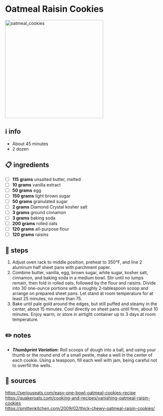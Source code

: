 # Oatmeal Raisin Cookies
<img src="https://www.quakeroats.com/sites/quakeroats.com/files/vanishing-oatmeal-raisin-cookies-related-recipe.jpg" alt="oatmeal_cookies" width="320"/>  

## ℹ️ info
* About 45 minutes  
* 2 dozen  

## 📋 ingredients
- [ ] **115	grams**	unsalted butter, melted
- [ ] **10	grams**	vanilla extract
- [ ] **50	grams**	egg
- [ ] **150	grams**	light brown sugar
- [ ] **50	grams**	granulated sugar
- [ ] **2	grams**	Diamond Crystal kosher salt
- [ ] **3	grams**	ground cinnamon
- [ ] **3	grams**	baking soda
- [ ] **200	grams**	rolled oats
- [ ] **120	grams**	all-purpose flour
- [ ] **120	grams**	raisins 

## 🔪 steps
1. Adjust oven rack to middle position, preheat to 350°F, and line 2 aluminum half sheet pans with parchment paper.
2. Combine butter, vanilla, egg, brown sugar, white sugar, kosher salt, cinnamon, and baking soda in a medium bowl. Stir until no lumps remain, then fold in rolled oats, followed by the flour and raisins. Divide into 30 one-ounce portions with a roughly 2-tablespoon scoop and arrange on prepared sheet pans. Let stand at room temperature for at least 25 minutes, no more than 75.
3. Bake until pale gold around the edges, but still puffed and steamy in the center, about 15 minutes. Cool directly on sheet pans until firm, about 10 minutes. Enjoy warm, or store in airtight container up to 3 days at room temperature. 

## ✏️ notes
* ***Thumbprint Variation:*** Roll scoops of dough into a ball, and using your thumb or the round end of a small pestle, make a well in the center of each cookie. Using a teaspoon, fill each well with jam, being careful not to overfill the wells.

## 🔗 sources
https://seriouseats.com/easy-one-bowl-oatmeal-cookies-recipe  
https://quakeroats.com/cooking-and-recipes/vanishing-oatmeal-raisin-cookies  
https://smittenkitchen.com/2009/02/thick-chewy-oatmeal-raisin-cookies/  
